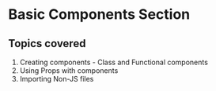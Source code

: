 # Basic Components Section

## Topics covered

1. Creating components - Class and Functional components
2. Using Props with components
3. Importing Non-JS files
